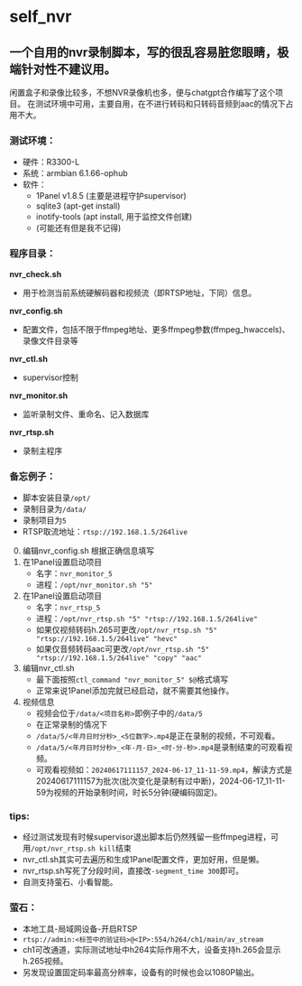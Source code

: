 # self_nvr

## 一个自用的nvr录制脚本，写的很乱容易脏您眼睛，极端针对性不建议用。

闲置盒子和录像比较多，不想NVR录像机也多，便与chatgpt合作编写了这个项目。
在测试环境中可用，主要自用，在不进行转码和只转码音频到aac的情况下占用不大。

### 测试环境：
- 硬件：R3300-L
- 系统：armbian 6.1.66-ophub
- 软件：
  - 1Panel v1.8.5 (主要是进程守护supervisor)
  - sqlite3 (apt-get install)
  - inotify-tools (apt install, 用于监控文件创建)
  - (可能还有但是我不记得)

### 程序目录：
**nvr_check.sh**
  - 用于检测当前系统硬解码器和视频流（即RTSP地址，下同）信息。

**nvr_config.sh**
  - 配置文件，包括不限于ffmpeg地址、更多ffmpeg参数(ffmpeg_hwaccels)、录像文件目录等

**nvr_ctl.sh**
  - supervisor控制

**nvr_monitor.sh**
  - 监听录制文件、重命名、记入数据库

**nvr_rtsp.sh**
  - 录制主程序

### 备忘例子：
- 脚本安装目录`/opt/`
- 录制目录为`/data/`
- 录制项目为`5`
- RTSP取流地址：`rtsp://192.168.1.5/264live`

0. 编辑nvr_config.sh
   根据正确信息填写
1. 在1Panel设置启动项目
   - 名字：`nvr_monitor_5`
   - 进程：`/opt/nvr_monitor.sh "5"`
2. 在1Panel设置启动项目
   - 名字：`nvr_rtsp_5`
   - 进程：`/opt/nvr_rtsp.sh "5" "rtsp://192.168.1.5/264live"`
   - 如果仅视频转码h.265可更改`/opt/nvr_rtsp.sh "5" "rtsp://192.168.1.5/264live" "hevc"`
   - 如果仅音频转码aac可更改`/opt/nvr_rtsp.sh "5" "rtsp://192.168.1.5/264live" "copy" "aac"`
3. 编辑nvr_ctl.sh
   - 最下面按照`ctl_command "nvr_monitor_5" $@`格式填写
   - 正常来说1Panel添加完就已经启动，就不需要其他操作。
4. 视频信息
   - 视频会位于`/data/<项目名称>`即例子中的`/data/5`
   - 在正常录制的情况下
   - `/data/5/<年月日时分秒>_<5位数字>.mp4`是正在录制的视频，不可观看。
   - `/data/5/<年月日时分秒>_<年-月-日>_<时-分-秒>.mp4`是录制结束的可观看视频。
   - 可观看视频如：`20240617111157_2024-06-17_11-11-59.mp4`，解读方式是20240617111157为批次(批次变化是录制有过中断)，2024-06-17_11-11-59为视频的开始录制时间，时长5分钟(硬编码固定)。

### tips:
- 经过测试发现有时候supervisor退出脚本后仍然残留一些ffmpeg进程，可用`/opt/nvr_rtsp.sh kill`结束
- nvr_ctl.sh其实可去遍历和生成1Panel配置文件，更加好用，但是懒。
- nvr_rtsp.sh写死了分段时间，直接改`-segment_time 300`即可。
- 自测支持萤石、小看智能。

### 萤石：
- 本地工具-局域网设备-开启RTSP
- `rtsp://admin:<标签中的验证码>@<IP>:554/h264/ch1/main/av_stream`
- ch1可改通道，实际测试地址中h264实际作用不大，设备支持h.265会显示h.265视频。
- 另发现设置固定码率最高分辨率，设备有的时候也会以1080P输出。
